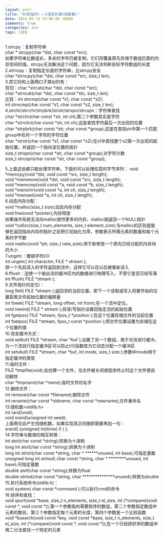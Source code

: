 ```yaml
---
layout: post
title: "《C和指针》——C语言补漏(函数篇)"
date: 2014-05-14 19:06:06 +0800
comments: true
categories: acm
tags: C语言
---
```

1.strcpy：复制字符串  
char * strcpy(char *dst, char const *src);  
如果字符串比数组长，多余的字符仍被复制，它们将覆盖原先存储于数组后面的内存空间的值。strcpy无法解决这个问题，因为它无法判断目标字符数组的长度  
2.strncpy：复制指定长度的字符串，比strcpy安全  
char *strncpy(char *dst, char const *src, size_t len);  
3.其它的和上面两口子类似的有：  
剪切：char *strcat(char *dst, char const *src);  
char *strncat(char *dst, char const *stc, size_t len);  
比较：int strcmp(char const *s1, char const *s2);  
int strncmp(char const *s1, char const *s2, size_t len);  
4.strchr/strrchr/strpbrk/strstr/strspn/strcspn：字符串查找    
char *strchr(char const *str, int ch);第二个参数其实是字符  
char *strrchr(char const *str, int ch);这是查找字符最后一次出现的位置  
char *strpbrk(char const *str, char const *group);这是在查找str中第一个匹配group中任何一个字符的字符位置  
char *strstr(char const *s1, char const *s2);在s1中查找整个s2第一次出现的起始位置，并返回一个指向该位置的指针  
size_t strspn(char const *str, char const *group);对字符计数  
size_t strcspn(char const *str, char const *group);  
<!--more-->
5.上面这些都只能处理字符串，下面的可以处理任意的字节序列：
void *memcpy(void *dst, void const *src, size_t length);  
void *memmove(void *dst, void const *src, size_t length);  
void *memcmp(void const *a, void const *b, size_t length);  
void *memchr(void const *a, int ch, size_t length);  
void *memset(void *a, int ch, size_t length);  
6.动态内存分配：  
void *malloc(size_t size);动态内存分配  
void free(void *pointer);内存释放  
如果操作系统无法向malloc提供更多的内存，malloc就返回一个NULL指针  
void *calloc(size_t num_elements, size_t element_size);与malloc的区别是能够在返回指向内存的指针之前把它初始化为零，参数表示所需元素的数量和每个元素的字节数  
void realloc(void *ptr, size_t new_size);用于新修改一个原先已经分配的内存块的大小  
7.ungetc：撤销字符I/O  
int ungetc( int character, FILE * stream );  
把一个先前读入的字符返回到流中，这样它可以在以后被重新读入  
8.fflush：迫使一个输出流的缓冲区内的数据进行物理写入，不管它是否已经写满  
int fflush( FILE *stream );  
9.文件指针的定位i：  
long ftell( FILE *stream );返回流的当前位置，即下一个读取或写入将要开始的位置距离文件起始位置的偏移量  
int fseek( FILE *stream, long offset, int from);在一个流中定位。  
void rewind( FILE * stream );将读/写指针设置回指定流的起始位置  
int fgetpos( FILE *stream, fpos_t *position );在这个位置存储文件的当前位置  
int fsetpos( FILE *stream, fpos_t const *position );把文件位置设置为存储在这个位置的值  
10.改变缓冲方式：  
void setbuf( FILE *stream, char *buf );设置了另一个数组，用于对流进行缓冲，为一个流自行指定缓冲区可以防止I/O函数库为它动态分配一个缓冲区  
int setvbuf( FILE *stream, char *buf, int mode, size_t size );参数中mode用于指定缓冲的类型  
11.临时文件：  
FILE *tmpfile(void);会创建一个文件，当文件被关闭或程序终止时这个文件便自动删除  
char *tmpnam(char *name);临时文件的名字  
12.删除文件：  
int remove(char const *filename);删除文件  
int rename(char const *oldname, char const *newname);文件重命名  
13.随机数<stdlib.h>  
int rand(void);  
void srand(unsigned int seed);  
上面两句会产生伪随机数，如果实现真正的随即需要再加一句：  
srand( (unsigned int)time( 0 ) );  
14.字符串与数值的相互转换：  
int atoi(char const *string);转换为十进制  
long int atol(char const *string);转换为十进制  
long int strtol(char const *string, char * ******unused, int base);可指定基数  
unsigned long int strtoul( char const *string,  char * ********unused, int base);可指定基数  
double atof(char const *string);转换为float  
double strtod(char const *string, char ***************unused);转换为double  
15.执行系统命令(stdlib.h)：  
void system( char const *command );可以执行cmd的命令  
16.排序和查找：  
void qsort(void *base, size_t n_elements, size_t el_size, int (*compare)(void const *, void const *));第一个参数指向需要排序的数组，第二个参数指定数组中元素的数目，第三个参数指定每个元素的长度，第四个参数是一个比较函数  
void *bsearch(void const *key, void const *base, size_t n_elements, size_t el_size, int   (*compare)(void const *, void const *));在一个已经排好序的数组中用二分法查找一个特定的元素  




